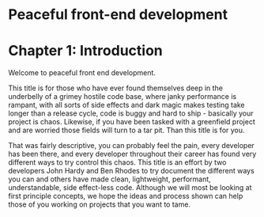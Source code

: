# Peaceful front-end development
# Chapter 1: Introduction
Welcome to peaceful front end development.

This title is for those who have ever found themselves deep in the underbelly of a grimey hostile code base, where janky performance is rampant, with all sorts of side effects and dark magic makes testing take longer than a release cycle, code is buggy and hard to ship - basically your project is chaos. Likewise, if you have been tasked with a greenfield project and are worried those fields will turn to a tar pit. Than this title is for you. 

That was fairly descriptive, you can probably feel the pain, every developer has been there, and every developer throughout their career has found very different ways to try control this chaos. This title is an effort by two developers John Hardy and Ben Rhodes to try document the different ways you can and others have made clean, lightweight, performant, understandable, side effect-less code. Although we will most be looking at first principle concepts, we hope the ideas and process shown can help those of you working on projects that you want to tame. 
